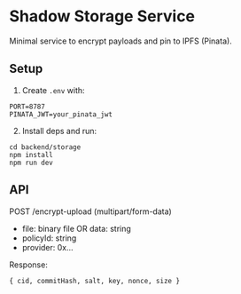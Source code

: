 # Shadow Storage Service

Minimal service to encrypt payloads and pin to IPFS (Pinata).

## Setup

1. Create `.env` with:

```
PORT=8787
PINATA_JWT=your_pinata_jwt
```

2. Install deps and run:

```
cd backend/storage
npm install
npm run dev
```

## API

POST /encrypt-upload (multipart/form-data)
- file: binary file OR data: string
- policyId: string
- provider: 0x...

Response:
```
{ cid, commitHash, salt, key, nonce, size }
```


